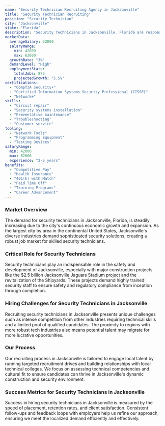 ```yaml
---
name: "Security Technician Recruiting Agency in Jacksonville"
title: "Security Technician Recruiting"
position: "Security Technician"
city: "Jacksonville"
state: "Florida"
description: "Security Technicians in Jacksonville, Florida are responsible for installing, maintaining and repairing security systems."
marketData:
  averageSalary: 52000
  salaryRange:
    min: 42000
    max: 62000
  growthRate: "3%"
  demandLevel: "High"
  employmentStats:
    totalJobs: 875
    projectedGrowth: "5.5%"
certifications:
  - "CompTIA Security+"
  - "Certified Information Systems Security Professional (CISSP)"
  - "Network+"
skills:
  - "Circuit repair"
  - "Security systems installation"
  - "Preventative maintenance"
  - "Troubleshooting"
  - "Customer service"
tooling:
  - "Network Tools"
  - "Programming Equipment"
  - "Testing Devices"
salaryRange:
  min: 42000
  max: 62000
  experience: "2-5 years"
benefits:
  - "Competitive Pay"
  - "Health Insurance"
  - "401(k) with Match"
  - "Paid Time Off"
  - "Training Programs"
  - "Career Advancement"
---
```


### Market Overview
The demand for security technicians in Jacksonville, Florida, is steadily increasing due to the city's continuous economic growth and expansion. As the largest city by area in the continental United States, Jacksonville's diverse industries demand sophisticated security solutions, creating a robust job market for skilled security technicians.

### Critical Role for Security Technicians
Security technicians play an indispensable role in the safety and development of Jacksonville, especially with major construction projects like the $2.5 billion Jacksonville Jaguars Stadium project and the revitalization of the Shipyards. These projects demand highly trained security staff to ensure safety and regulatory compliance from inception through completion.

### Hiring Challenges for Security Technicians in Jacksonville
Recruiting security technicians in Jacksonville presents unique challenges such as intense competition from other industries requiring technical skills and a limited pool of qualified candidates. The proximity to regions with more robust tech industries also means potential talent may migrate for more lucrative opportunities.

### Our Process
Our recruiting process in Jacksonville is tailored to engage local talent by running targeted recruitment drives and building relationships with local technical colleges. We focus on assessing technical competencies and cultural fit to ensure candidates can thrive in Jacksonville's dynamic construction and security environment.

### Success Metrics for Security Technicians in Jacksonville
Success in hiring security technicians in Jacksonville is measured by the speed of placement, retention rates, and client satisfaction. Consistent follow-ups and feedback loops with employers help us refine our approach, ensuring we meet the localized demand efficiently and effectively.
